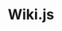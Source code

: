 ---
git: https://github.com/Requarks/wiki
logohandle: js_wiki
sort: wikijs
title: Wiki.js
website: https://wiki.js.org/
---